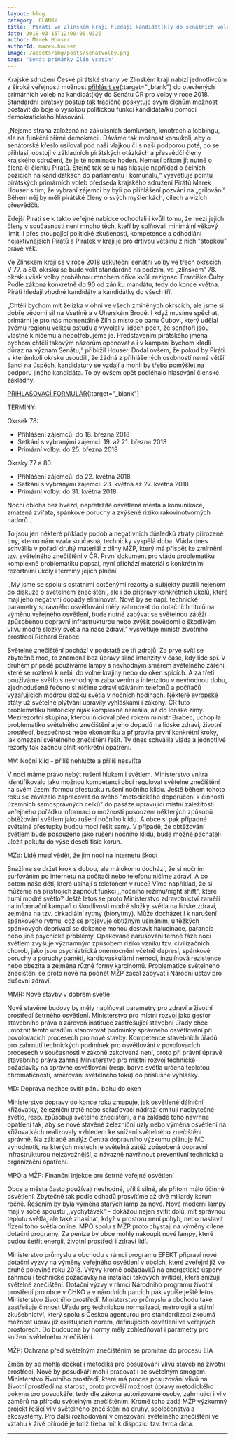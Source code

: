 ```yaml
---
layout: blog
category: CLANKY
title: 'Piráti ve Zlínském kraji hledají kandidát(k)y do senátních voleb'
date: 2018-03-15T12:00:00.032Z
author: Marek Houser
authorId: marek.houser
image: /assets/img/posts/senatvolby.png
tags: 'Senát primárky Zlín Vsetín'
---
```

Krajské sdružení České pirátské strany ve Zlínském kraji nabízí jednotlivcům z široké veřejnosti možnost [přihlásit se](https://goo.gl/forms/JE57TCvuOMyCTkXB3){:target="_blank"} do otevřených primárních voleb na kandidát(k)y do Senátu ČR pro volby v roce 2018. Standardní pirátský postup tak tradičně poskytuje svým členům možnost postavit do boje o vysokou politickou funkci kandidáta/ku pomocí demokratického hlasování.

„Nejsme strana založená na zákulisních domluvách, kmotrech a lobbingu, ale na funkční přímé demokracii. Dáváme tak možnost komukoli, aby o senátorské křeslo usiloval pod naší vlajkou či s naší podporou poté, co se přihlásí, obstojí v základních pirátských otázkách a přesvědčí členy krajského sdružení, že je té nominace hoden. Nemusí přitom jít nutně o člena či členku Pirátů. Stejně tak se u nás hlasuje například o čelních pozicích na kandidátkách do parlamentu i komunálu,“ vysvětluje pointu pirátských primárních voleb předseda krajského sdružení Pirátů Marek Houser s tím, že vybraní zájemci by byli po přihlášení pozváni na „grilování“. Během něj by měli pirátské členy o svých myšlenkách, cílech a vizích přesvědčit.

Zdejší Piráti se k takto veřejné nabídce odhodlali i kvůli tomu, že mezi jejich členy v současnosti není mnoho těch, kteří by splňovali minimální věkový limit. I přes stoupající politické zkušenosti, kompetence a odhodlání nejaktivnějších Pirátů a Pirátek v kraji je pro drtivou většinu z nich "stopkou" právě věk.

Ve Zlínském kraji se v roce 2018 uskuteční senátní volby ve třech okrscích. V 77. a 80. okrsku se bude volit standardně na podzim, ve „zlínském“ 78. okrsku však volby proběhnou mnohem dříve kvůli rezignaci Františka Čuby Podle zákona konkrétně do 90 od zániku mandátu, tedy do konce května. Piráti hledají vhodné kandidáty a kandidátky do všech tří.

„Chtěli bychom mít želízka v ohni ve všech zmíněných okrscích, ale jsme si dobře vědomi sil na Vsetíně a v Uherském Brodě. I když musíme spěchat, primární je pro nás momentálně Zlín a místo po panu Čubovi, který udělal svému regionu velkou ostudu a vyvolal v lidech pocit, že senátoři jsou vlastně k ničemu a nepotřebujeme je. Představením pirátského jména bychom chtěli takovým názorům oponovat a i v kampani bychom kladli důraz na význam Senátu,“ přiblížil Houser. Dodal ovšem, že pokud by Piráti v kterémkoli okrsku usoudili, že žádná z přihlášených osobností nemá větší šanci na úspěch, kandidatury se vzdají a mohli by třeba pomýšlet na podporu jiného kandidáta. To by ovšem opět podléhalo hlasování členské základny.

[PŘIHLAŠOVACÍ FORMULÁŘ](https://goo.gl/forms/JE57TCvuOMyCTkXB3){:target="_blank"}

TERMÍNY:

Okrsek 78:

- Přihlášení zájemců: do 18. března 2018
- Setkání s vybranými zájemci: 19. až 21. března 2018
- Primární volby: do 25. března 2018

Okrsky 77 a 80:

- Přihlášení zájemců: do 22. května 2018
- Setkání s vybranými zájemci: 23. května až 27. května 2018
- Primární volby: do 31. května 2018

Noční obloha bez hvězd, nepřetržitě osvětlená města a komunikace, zmatená zvířata, spánkové poruchy a zvýšené riziko rakovinotvorných nádorů...

To jsou jen některé příklady podob a negativních důsledků ztráty přirozené tmy, kterou nám vzala současná, technicky vyspělá doba. Vláda dnes schválila v pořadí druhý materiál z dílny MŽP, který má přispět ke zmírnění tzv. světelného znečištění v ČR. První dokument pro vládu problematiku komplexně problematiku popsal, nyní přichází materiál s konkrétními rezortními úkoly i termíny jejich plnění.

,,My jsme se spolu s ostatními dotčenými rezorty a subjekty pustili nejenom do diskuze o světelném znečištění, ale i do přípravy konkrétních úkolů, které mají jeho negativní dopady eliminovat. Nově by se např. technické parametry správného osvětlování měly zahrnovat do dotačních titulů na výměnu veřejného osvětlení, bude nutné zabývat se světelnou zátěží způsobenou dopravní infrastrukturou nebo zvýšit povědomí o škodlivém vlivu modré složky světla na naše zdraví," vysvětluje ministr životního prostředí Richard Brabec.

Světelné znečištění pochází v podstatě ze tří zdrojů. Za prvé svítí se zbytečně moc, to znamená bez úpravy silné intenzity v čase, kdy lidé spí. V druhém případě používáme lampy s nevhodným směrem světelného záření, které se rozlévá k nebi, do volné krajiny nebo do oken spících. A za třetí používáme světlo s nevhodným zabarvením a intenzitou v nevhodnou dobu, zjednodušeně řečeno si ničíme zdraví užíváním telefonů a počítačů vyzařujících modrou složku světla v nočních hodinách. Některé evropské státy už světelné plýtvání upravily vyhláškami i zákony. ČR tuto problematiku historicky nijak komplexně neřešila, až do loňské zimy. Mezirezortní skupina, kterou inicioval před rokem ministr Brabec, uchopila problematiku světelného znečištění a jeho dopadů na lidské zdraví, životní prostředí, bezpečnost nebo ekonomiku a připravila první konkrétní kroky, jak omezení světelného znečištění řešit. Ty dnes schválila vláda a jednotlivé rezorty tak začnou plnit konkrétní opatření.

MV: Noční klid - příliš nehlučte a příliš nesviťte

V noci máme právo nebýt rušeni hlukem i světlem. Ministerstvo vnitra identifikovalo jako možnou kompetenci obcí regulovat světelné znečištění na svém území formou přestupku rušení nočního klidu. Ještě během tohoto roku se zavázalo zapracovat do svého "metodického doporučení k činnosti územních samosprávných celků" do pasáže upravující místní záležitosti veřejného pořádku informaci o možnosti posouzení některých způsobů obtěžování světlem jako rušení nočního klidu. A obce si pak případné světelné přestupky budou moci řešit samy. V případě, že obtěžování světlem bude posouzeno jako rušení nočního klidu, bude možné pachateli uložit pokutu do výše deseti tisíc korun.

MZd: Lidé musí vědět, že jim noci na internetu škodí

Snažíme se držet krok s dobou, ale málokomu dochází, že si nočním surfováním po internetu na počítači nebo telefonu ničíme zdraví. A co potom naše děti, které usínají s telefonem v ruce? Víme například, že si můžeme na přístrojích zapnout funkci ,,nočního režimu/night shift", které tlumí modré světlo? Ještě letos se proto Ministerstvo zdravotnictví zaměří na informační kampaň o škodlivosti modré složky světla na lidské zdraví, zejména na tzv. cirkadiální rytmy (biorytmy). Může docházet i k narušení spánkového rytmu, což se projevuje obtížným usínáním, u těžkých spánkových deprivací se dokonce mohou dostavit halucinace, paranoia nebo jiné psychické problémy. Opakované narušování temné fáze noci světlem zvyšuje významným způsobem riziko vzniku tzv. civilizačních chorob, jako jsou psychiatrická onemocnění včetně depresí, spánkové poruchy a poruchy paměti, kardiovaskulární nemoci, inzulínová rezistence nebo obezita a zejména různé formy karcinomů. Problematice světelného znečištění se proto nově na podnět MŽP začal zabývat i Národní ústav pro duševní zdraví.

MMR: Nové stavby v dobrém světle

Nově stavěné budovy by měly naplňovat parametry pro zdraví a životní prostředí šetrného osvětlení. Ministerstvo pro místní rozvoj jako gestor stavebního práva a zároveň instituce zastřešující stavební úřady chce umožnit těmto úřadům stanovovat podmínky správného osvětlování při povolovacích procesech pro nové stavby. Kompetence stavebních úřadů pro zahrnutí technických podmínek pro osvětlování v povolovacích procesech v současnosti v zákoně zakotvená není, proto při právní úpravě stavebního práva zahrne Ministerstvo pro místní rozvoj technické požadavky na správné osvětlování (resp. barva světla určená teplotou chromatičnosti, směřování světelného toku) do příslušné vyhlášky.

MD: Doprava nechce svítit pánu bohu do oken

Ministerstvo dopravy do konce roku zmapuje, jak osvětlené dálniční křižovatky, železniční tratě nebo seřaďovací nádraží emitují nadbytečné světlo, resp. způsobují světelné znečištění, a na základě toho navrhne opatření tak, aby se nově stavěné železniční uzly nebo výměna osvětlení na křižovatkách realizovaly vzhledem ke snížení světelného znečištění správně. Na základě analýz Centra dopravního výzkumu plánuje MD vyhodnotit, na kterých místech je světelná zátěž způsobená dopravní infrastrukturou nejzávažnější, a návazně navrhnout preventivní technická a organizační opatření.

MPO a MŽP: Finanční injekce pro šetrné veřejné osvětlení

Obce a města často používají nevhodné, příliš silné, ale přitom málo účinné osvětlení. Zbytečně tak podle odhadů prosvítíme až dvě miliardy korun ročně. Řešením by byla výměna starých lamp za nové. Nové moderní lampy mají v sobě spoustu ,,vychytávek" - dokážou nejen svítit dolů, mít správnou teplotu světla, ale také zhasínat, když v prostoru není pohyb, nebo nastavit řízení toho světla online. MPO spolu s MŽP proto chystají na výměny cílené dotační programy. Za peníze by obce mohly nakoupit nové lampy, které budou šetřit energii, životní prostředí i zdraví lidí.

Ministerstvo průmyslu a obchodu v rámci programu EFEKT připraví nové dotační výzvy na výměny veřejného osvětlení v obcích, které zveřejní již ve druhé polovině roku 2018. Výzvy kromě požadavků na energetické úspory zahrnou i technické požadavky na instalaci takových svítidel, která snižují světelné znečištění. Dotační výzvy v rámci Národního programu životní prostředí pro obce v CHKO a v národních parcích pak vypíše ještě letos Ministerstvo životního prostředí. Ministerstvo průmyslu a obchodu také zastřešuje činnost Úřadu pro technickou normalizaci, metrologii a státní zkušebnictví, který spolu s Českou agenturou pro standardizaci zkoumá možnost úprav již existujících norem, definujících osvětlení ve veřejných prostorech. Do budoucna by normy měly zohledňovat i parametry pro snížení světelného znečištění.

MŽP: Ochrana před světelným znečištěním se promítne do procesu EIA

Změn by se mohla dočkat i metodika pro posuzování vlivu staveb na životní prostředí. Nově by posudkáři mohli pracovat i se světelným smogem. Ministerstvo životního prostředí, které má proces posuzování vlivů na životní prostředí na starosti, proto prověří možnost úpravy metodického pokynu pro posudkáře, tedy dle zákona autorizované osoby, zahrnující i vliv záměrů na přírodu světelným znečištěním. Kromě toho zadá MŽP výzkumný projekt řešící vliv světelného znečištění na druhy, společenstva a ekosystémy. Pro další rozhodování v omezování světelného znečištění ve vztahu k živé přírodě je totiž třeba mít k dispozici tzv. tvrdá data. 

- - -
